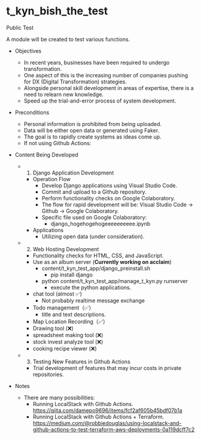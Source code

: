 # t_kyn_bish_the_test
Public Test

A module will be created to test various functions.

* Objectives
  * In recent years, businesses have been required to undergo transformation.
  * One aspect of this is the increasing number of companies pushing for DX (Digital Transformation) strategies.
  * Alongside personal skill development in areas of expertise, there is a need to relearn new knowledge.
  * Speed up the trial-and-error process of system development.

* Preconditions
  * Personal information is prohibited from being uploaded.
  * Data will be either open data or generated using Faker.
  * The goal is to rapidly create systems as ideas come up.
  * If not using Github Actions:

* Content Being Developed
  * 1) Django Application Development
    * Operation Flow
      * Develop Django applications using Visual Studio Code.
      * Commit and upload to a Github repository.
      * Perform functionality checks on Google Colaboratory.
      * The flow for rapid development will be: Visual Studio Code → Github → Google Colaboratory.
      * Specific file used on Google Colaboratory:
        * django_hogehogehogeeeeeeeeee.ipynb
    * Applications
      * Utilizing open data (under consideration).

  * 2) Web Hosting Development
    * Functionality checks for HTML, CSS, and JavaScript.
    * Use as an album server (**Currently working on acclaim**)
        * content/t_kyn_test_app/django_preinstall.sh
          * pip install django
        * python content/t_kyn_test_app/manage_t_kyn.py runserver
          * execute the python applications.
    * chat tool (almost ✅)
      * Not probably realtime message exchange
    * Todo management（✅）
      * title and text descriptions.
    * Map Location Recording（✅）
    * Drawing tool (❌)
    * spreadsheet making tool (❌)
    * stock invest analyze tool (❌)
    * cooking recipe viewer (❌)
  * 3) Testing New Features in Github Actions
    * Trial development of features that may incur costs in private repositories.

* Notes
  * There are many possibilities:
    * Running LocalStack with Github Actions.
      https://qiita.com/damepo9696/items/fcf2af605b45bdf07b1a
    * Running LocalStack with Github Actions + Terraform.
      https://medium.com/@robbiedouglas/using-localstack-and-github-actions-to-test-terraform-aws-deployments-0a119dcff7c2
